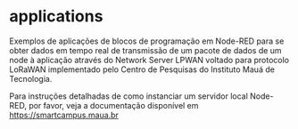 # applications
Exemplos de aplicações de blocos de programação em Node-RED para se obter dados em tempo real de transmissão de um pacote de dados de um node à aplicação através do Network Server LPWAN voltado para protocolo LoRaWAN implementado pelo Centro de Pesquisas do Instituto Mauá de Tecnologia. 

Para instruções detalhadas de como instanciar um servidor local Node-RED, por favor, veja a documentação disponível em https://smartcampus.maua.br
